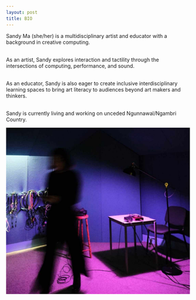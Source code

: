 ```yaml
---
layout: post
title: BIO
---
```


Sandy Ma (she/her) is a multidisciplinary artist and educator with a background in creative computing. <br /><br />

As an artist, Sandy explores interaction and tactility through the intersections of computing, performance, and sound. <br /><br />

As an educator, Sandy is also eager to create inclusive interdisciplinary learning spaces to bring art literacy to audiences beyond art makers and thinkers. <br /><br />

Sandy is currently living and working on unceded Ngunnawal/Ngambri Country. 

![sandy](assets/images/sandy.jpg)